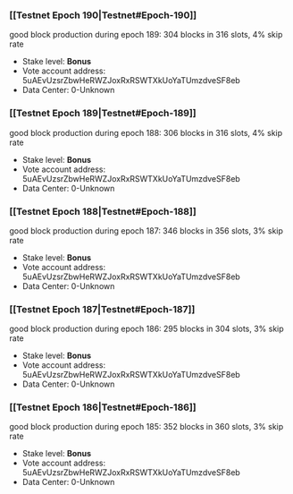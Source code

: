 ### [[Testnet Epoch 190|Testnet#Epoch-190]]
good block production during epoch 189: 304 blocks in 316 slots, 4% skip rate
* Stake level: **Bonus** 
* Vote account address: 5uAEvUzsrZbwHeRWZJoxRxRSWTXkUoYaTUmzdveSF8eb
* Data Center: 0-Unknown
### [[Testnet Epoch 189|Testnet#Epoch-189]]
good block production during epoch 188: 306 blocks in 316 slots, 4% skip rate
* Stake level: **Bonus** 
* Vote account address: 5uAEvUzsrZbwHeRWZJoxRxRSWTXkUoYaTUmzdveSF8eb
* Data Center: 0-Unknown
### [[Testnet Epoch 188|Testnet#Epoch-188]]
good block production during epoch 187: 346 blocks in 356 slots, 3% skip rate
* Stake level: **Bonus** 
* Vote account address: 5uAEvUzsrZbwHeRWZJoxRxRSWTXkUoYaTUmzdveSF8eb
* Data Center: 0-Unknown
### [[Testnet Epoch 187|Testnet#Epoch-187]]
good block production during epoch 186: 295 blocks in 304 slots, 3% skip rate
* Stake level: **Bonus** 
* Vote account address: 5uAEvUzsrZbwHeRWZJoxRxRSWTXkUoYaTUmzdveSF8eb
* Data Center: 0-Unknown
### [[Testnet Epoch 186|Testnet#Epoch-186]]
good block production during epoch 185: 352 blocks in 360 slots, 3% skip rate
* Stake level: **Bonus** 
* Vote account address: 5uAEvUzsrZbwHeRWZJoxRxRSWTXkUoYaTUmzdveSF8eb
* Data Center: 0-Unknown